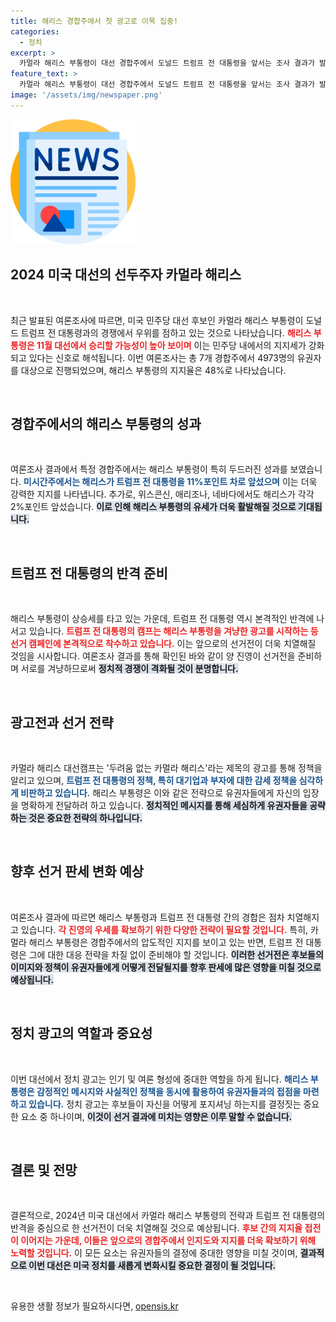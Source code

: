 ```yaml
---
title: 해리스 경합주에서 첫 광고로 이목 집중!
categories:
  - 정치
excerpt: >
  카멀라 해리스 부통령이 대선 경합주에서 도널드 트럼프 전 대통령을 앞서는 조사 결과가 발표됐다! 선거전이 격화되는 지금, 두려움 없는 카멀라 해리스 광고로 정권 재창출을 노린다. 클릭해 자세한 내용을 확인해보세요!
feature_text: >
  카멀라 해리스 부통령이 대선 경합주에서 도널드 트럼프 전 대통령을 앞서는 조사 결과가 발표됐다! 선거전이 격화되는 지금, 두려움 없는 카멀라 해리스 광고로 정권 재창출을 노린다. 클릭해 자세한 내용을 확인해보세요!
image: '/assets/img/newspaper.png'
---
```


<p><img src="/assets/img/newspaper.png" alt="kimp 속보" /></p>

<h2 data-ke-size="size26">2024 미국 대선의 선두주자 카멀라 해리스</h2>

<p data-ke-size="size16">&nbsp;</p>

<p data-ke-size="size16">최근 발표된 여론조사에 따르면, 미국 민주당 대선 후보인 카멀라 해리스 부통령이 도널드 트럼프 전 대통령과의 경쟁에서 우위를 점하고 있는 것으로 나타났습니다. <b><span style="color: #ee2323;">해리스 부통령은 11월 대선에서 승리할 가능성이 높아 보이며</span></b> 이는 민주당 내에서의 지지세가 강화되고 있다는 신호로 해석됩니다. 이번 여론조사는 총 7개 경합주에서 4973명의 유권자를 대상으로 진행되었으며, 해리스 부통령의 지지율은 48%로 나타났습니다.</p>

<p data-ke-size="size16">&nbsp;</p>

<h2 data-ke-size="size26">경합주에서의 해리스 부통령의 성과</h2>

<p data-ke-size="size16">&nbsp;</p>

<p data-ke-size="size16">여론조사 결과에서 특정 경합주에서는 해리스 부통령이 특히 두드러진 성과를 보였습니다. <b><span style="color: #1a5490;">미시간주에서는 해리스가 트럼프 전 대통령을 11%포인트 차로 앞섰으며</span></b> 이는 더욱 강력한 지지를 나타냅니다. 추가로, 위스콘신, 애리조나, 네바다에서도 해리스가 각각 2%포인트 앞섰습니다. <b><span style="background-color: #21538527;">이로 인해 해리스 부통령의 유세가 더욱 활발해질 것으로 기대됩니다.</span></b></p>

<p data-ke-size="size16">&nbsp;</p>

<h2 data-ke-size="size26">트럼프 전 대통령의 반격 준비</h2>

<p data-ke-size="size16">&nbsp;</p>

<p data-ke-size="size16">해리스 부통령이 상승세를 타고 있는 가운데, 트럼프 전 대통령 역시 본격적인 반격에 나서고 있습니다. <b><span style="color: #ee2323;">트럼프 전 대통령의 캠프는 해리스 부통령을 겨냥한 광고를 시작하는 등 선거 캠페인에 본격적으로 착수하고 있습니다.</span></b> 이는 앞으로의 선거전이 더욱 치열해질 것임을 시사합니다. 여론조사 결과를 통해 확인된 바와 같이 양 진영이 선거전을 준비하며 서로를 겨냥하므로써 <b><span style="background-color: #21538527;">정치적 경쟁이 격화될 것이 분명합니다.</span></b></p>

<p data-ke-size="size16">&nbsp;</p>

<h2 data-ke-size="size26">광고전과 선거 전략</h2>

<p data-ke-size="size16">&nbsp;</p>

<p data-ke-size="size16">카멀라 해리스 대선캠프는 '두려움 없는 카멀라 해리스'라는 제목의 광고를 통해 정책을 알리고 있으며, <b><span style="color: #1a5490;">트럼프 전 대통령의 정책, 특히 대기업과 부자에 대한 감세 정책을 심각하게 비판하고 있습니다.</span></b> 해리스 부통령은 이와 같은 전략으로 유권자들에게 자신의 입장을 명확하게 전달하려 하고 있습니다. <b><span style="background-color: #21538527;">정치적인 메시지를 통해 세심하게 유권자들을 공략하는 것은 중요한 전략의 하나입니다.</span></b></p>

<p data-ke-size="size16">&nbsp;</p>

<h2 data-ke-size="size26">향후 선거 판세 변화 예상</h2>

<p data-ke-size="size16">&nbsp;</p>

<p data-ke-size="size16">여론조사 결과에 따르면 해리스 부통령과 트럼프 전 대통령 간의 경합은 점차 치열해지고 있습니다. <b><span style="color: #ee2323;">각 진영의 우세를 확보하기 위한 다양한 전략이 필요할 것입니다.</span></b> 특히, 카멀라 해리스 부통령은 경합주에서의 압도적인 지지를 보이고 있는 반면, 트럼프 전 대통령은 그에 대한 대응 전략을 차질 없이 준비해야 할 것입니다. <b><span style="background-color: #21538527;">이러한 선거전은 후보들의 이미지와 정책이 유권자들에게 어떻게 전달될지를 향후 판세에 많은 영향을 미칠 것으로 예상됩니다.</span></b></p>

<p data-ke-size="size16">&nbsp;</p>

<h2 data-ke-size="size26">정치 광고의 역할과 중요성</h2>

<p data-ke-size="size16">&nbsp;</p>

<p data-ke-size="size16">이번 대선에서 정치 광고는 인기 및 여론 형성에 중대한 역할을 하게 됩니다. <b><span style="color: #1a5490;">해리스 부통령은 감정적인 메시지와 사실적인 정책을 동시에 활용하여 유권자들과의 접점을 마련하고 있습니다.</span></b> 정치 광고는 후보들이 자신을 어떻게 포지셔닝 하는지를 결정짓는 중요한 요소 중 하나이며, <b><span style="background-color: #21538527;">이것이 선거 결과에 미치는 영향은 이루 말할 수 없습니다.</span></b></p>

<p data-ke-size="size16">&nbsp;</p>

<h2 data-ke-size="size26">결론 및 전망</h2>

<p data-ke-size="size16">&nbsp;</p>

<p data-ke-size="size16">결론적으로, 2024년 미국 대선에서 카멀라 해리스 부통령의 전략과 트럼프 전 대통령의 반격을 중심으로 한 선거전이 더욱 치열해질 것으로 예상됩니다. <b><span style="color: #ee2323;">후보 간의 지지율 접전이 이어지는 가운데, 이들은 앞으로의 경합주에서 인지도와 지지를 더욱 확보하기 위해 노력할 것입니다.</span></b> 이 모든 요소는 유권자들의 결정에 중대한 영향을 미칠 것이며, <b><span style="background-color: #21538527;">결과적으로 이번 대선은 미국 정치를 새롭게 변화시킬 중요한 결정이 될 것입니다.</span></b></p>

<p data-ke-size="size16">&nbsp;</p>
유용한 생활 정보가 필요하시다면, <a href="https://opensis.kr" rel="dofollow">opensis.kr</a>


